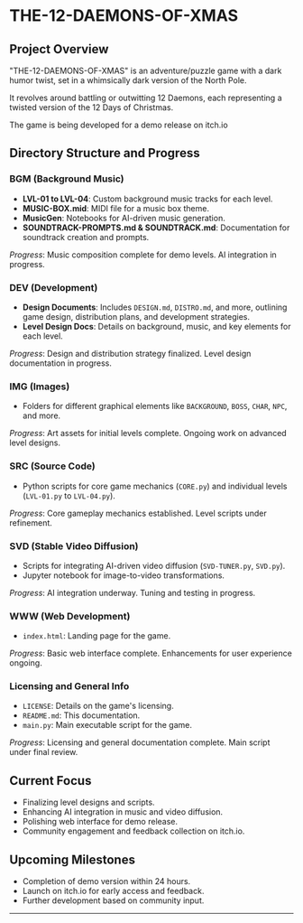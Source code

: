 # THE-12-DAEMONS-OF-XMAS

## Project Overview
"THE-12-DAEMONS-OF-XMAS" is an adventure/puzzle game with a dark humor twist, set in a whimsically dark version of the North Pole. 

It revolves around battling or outwitting 12 Daemons, each representing a twisted version of the 12 Days of Christmas. 

The game is being developed for a demo release on itch.io

## Directory Structure and Progress

### BGM (Background Music)
- **LVL-01 to LVL-04**: Custom background music tracks for each level.
- **MUSIC-BOX.mid**: MIDI file for a music box theme.
- **MusicGen**: Notebooks for AI-driven music generation.
- **SOUNDTRACK-PROMPTS.md & SOUNDTRACK.md**: Documentation for soundtrack creation and prompts.

_Progress_: Music composition complete for demo levels. AI integration in progress.

### DEV (Development)
- **Design Documents**: Includes `DESIGN.md`, `DISTRO.md`, and more, outlining game design, distribution plans, and development strategies.
- **Level Design Docs**: Details on background, music, and key elements for each level.

_Progress_: Design and distribution strategy finalized. Level design documentation in progress.

### IMG (Images)
- Folders for different graphical elements like `BACKGROUND`, `BOSS`, `CHAR`, `NPC`, and more.

_Progress_: Art assets for initial levels complete. Ongoing work on advanced level designs.

### SRC (Source Code)
- Python scripts for core game mechanics (`CORE.py`) and individual levels (`LVL-01.py` to `LVL-04.py`).

_Progress_: Core gameplay mechanics established. Level scripts under refinement.

### SVD (Stable Video Diffusion)
- Scripts for integrating AI-driven video diffusion (`SVD-TUNER.py`, `SVD.py`).
- Jupyter notebook for image-to-video transformations.

_Progress_: AI integration underway. Tuning and testing in progress.

### WWW (Web Development)
- `index.html`: Landing page for the game.

_Progress_: Basic web interface complete. Enhancements for user experience ongoing.

### Licensing and General Info
- `LICENSE`: Details on the game's licensing.
- `README.md`: This documentation.
- `main.py`: Main executable script for the game.

_Progress_: Licensing and general documentation complete. Main script under final review.

## Current Focus
- Finalizing level designs and scripts.
- Enhancing AI integration in music and video diffusion.
- Polishing web interface for demo release.
- Community engagement and feedback collection on itch.io.

## Upcoming Milestones
- Completion of demo version within 24 hours.
- Launch on itch.io for early access and feedback.
- Further development based on community input.


---
